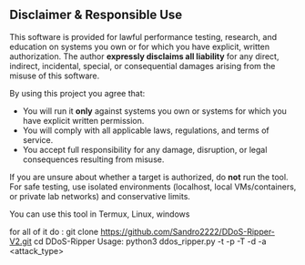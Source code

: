 ## Disclaimer & Responsible Use

This software is provided for lawful performance testing, research, and education on systems you own or for which you have explicit, written authorization. The author **expressly disclaims all liability** for any direct, indirect, incidental, special, or consequential damages arising from the misuse of this software.

By using this project you agree that:
- You will run it **only** against systems you own or systems for which you have explicit written permission.
- You will comply with all applicable laws, regulations, and terms of service.
- You accept full responsibility for any damage, disruption, or legal consequences resulting from misuse.

If you are unsure about whether a target is authorized, do **not** run the tool. For safe testing, use isolated environments (localhost, local VMs/containers, or private lab networks) and conservative limits.

You can use this tool in Termux, Linux, windows

for all of it do :
git clone https://github.com/Sandro2222/DDoS-Ripper-V2.git
cd DDoS-Ripper
Usage: python3 ddos_ripper.py -t <target> -p <port> -T <threads> -d <duration> -a <attack_type>
